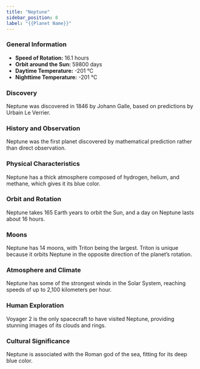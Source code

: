 ```yaml
---
title: "Neptune"
sidebar_position: 8
label: "{{Planet Name}}"
---
```


### General Information

- **Speed of Rotation:** 16.1 hours
- **Orbit around the Sun:** 59800 days
- **Daytime Temperature:** -201 °C
- **Nighttime Temperature:** -201 °C

### Discovery

Neptune was discovered in 1846 by Johann Galle, based on predictions by Urbain Le Verrier.

### History and Observation

Neptune was the first planet discovered by mathematical prediction rather than direct observation.

### Physical Characteristics

Neptune has a thick atmosphere composed of hydrogen, helium, and methane, which gives it its blue color.

### Orbit and Rotation

Neptune takes 165 Earth years to orbit the Sun, and a day on Neptune lasts about 16 hours.

### Moons

Neptune has 14 moons, with Triton being the largest. Triton is unique because it orbits Neptune in the opposite direction of the planet’s rotation.

### Atmosphere and Climate

Neptune has some of the strongest winds in the Solar System, reaching speeds of up to 2,100 kilometers per hour.

### Human Exploration

Voyager 2 is the only spacecraft to have visited Neptune, providing stunning images of its clouds and rings.

### Cultural Significance

Neptune is associated with the Roman god of the sea, fitting for its deep blue color.